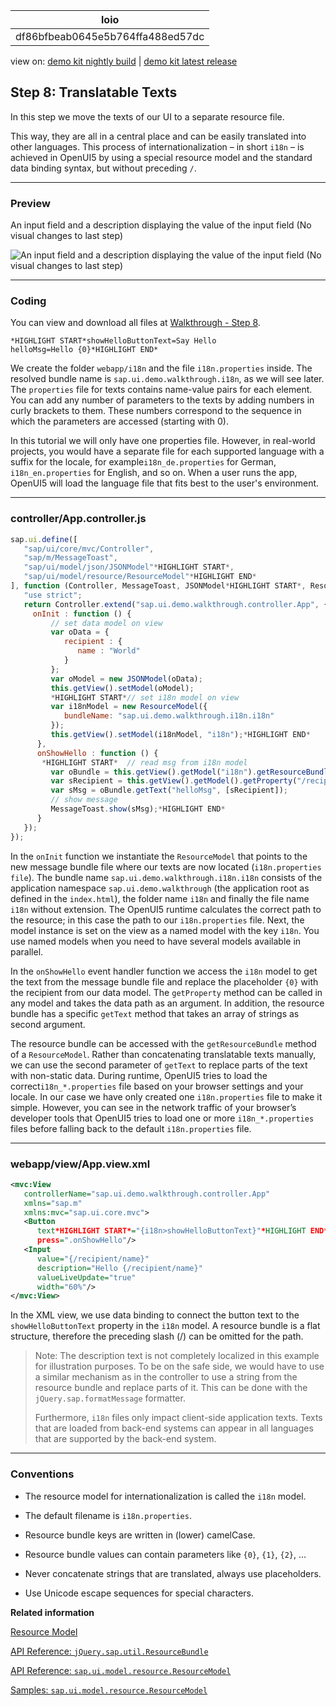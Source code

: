<!-- loiodf86bfbeab0645e5b764ffa488ed57dc -->

| loio |
| -----|
| df86bfbeab0645e5b764ffa488ed57dc |

<div id="loio">

view on: [demo kit nightly build](https://openui5nightly.hana.ondemand.com/#/topic/df86bfbeab0645e5b764ffa488ed57dc) | [demo kit latest release](https://openui5.hana.ondemand.com/#/topic/df86bfbeab0645e5b764ffa488ed57dc)</div>

## Step 8: Translatable Texts

In this step we move the texts of our UI to a separate resource file.

This way, they are all in a central place and can be easily translated into other languages. This process of internationalization – in short `i18n` – is achieved in OpenUI5 by using a special resource model and the standard data binding syntax, but without preceding `/`.

***

### Preview

   
  
An input field and a description displaying the value of the input field \(No visual changes to last step\)<a name="loiodf86bfbeab0645e5b764ffa488ed57dc__fig_r1j_pst_mr"/>

 ![](loioe5a9bb4cb06b4d9c8b37914bf5cd2d13_HiRes.png "An input field and a description displaying the value of the input field (No visual
					changes to last step)") 

***

### Coding

You can view and download all files at [Walkthrough - Step 8](https://openui5.hana.ondemand.com/explored.html#/sample/sap.m.tutorial.walkthrough.08/preview).

``` prefs
*HIGHLIGHT START*showHelloButtonText=Say Hello
helloMsg=Hello {0}*HIGHLIGHT END*
```

We create the folder `webapp/i18n` and the file `i18n.properties` inside. The resolved bundle name is `sap.ui.demo.walkthrough.i18n`, as we will see later. The `properties` file for texts contains name-value pairs for each element. You can add any number of parameters to the texts by adding numbers in curly brackets to them. These numbers correspond to the sequence in which the parameters are accessed \(starting with 0\).

In this tutorial we will only have one properties file. However, in real-world projects, you would have a separate file for each supported language with a suffix for the locale, for example`i18n_de.properties` for German, `i18n_en.properties` for English, and so on. When a user runs the app, OpenUI5 will load the language file that fits best to the user's environment.

***

### controller/App.controller.js

``` js
sap.ui.define([
   "sap/ui/core/mvc/Controller",
   "sap/m/MessageToast",
   "sap/ui/model/json/JSONModel"*HIGHLIGHT START*,
   "sap/ui/model/resource/ResourceModel"*HIGHLIGHT END*
], function (Controller, MessageToast, JSONModel*HIGHLIGHT START*, ResourceModel*HIGHLIGHT END*) {
   "use strict";
   return Controller.extend("sap.ui.demo.walkthrough.controller.App", {
     onInit : function () {
         // set data model on view
         var oData = {
            recipient : {
               name : "World"
            }
         };
         var oModel = new JSONModel(oData);
         this.getView().setModel(oModel);
         *HIGHLIGHT START*// set i18n model on view
         var i18nModel = new ResourceModel({
            bundleName: "sap.ui.demo.walkthrough.i18n.i18n"
         });
         this.getView().setModel(i18nModel, "i18n");*HIGHLIGHT END*
      },
      onShowHello : function () {
       *HIGHLIGHT START*  // read msg from i18n model
         var oBundle = this.getView().getModel("i18n").getResourceBundle();
         var sRecipient = this.getView().getModel().getProperty("/recipient/name");
         var sMsg = oBundle.getText("helloMsg", [sRecipient]);
         // show message
         MessageToast.show(sMsg);*HIGHLIGHT END*
      }
   });
});
```

In the `onInit` function we instantiate the `ResourceModel` that points to the new message bundle file where our texts are now located \(`i18n.properties file`\). The bundle name `sap.ui.demo.walkthrough.i18n.i18n` consists of the application namespace `sap.ui.demo.walkthrough` \(the application root as defined in the `index.html`\), the folder name `i18n` and finally the file name `i18n` without extension. The OpenUI5 runtime calculates the correct path to the resource; in this case the path to our `i18n.properties` file. Next, the model instance is set on the view as a named model with the key `i18n`. You use named models when you need to have several models available in parallel.

In the `onShowHello` event handler function we access the `i18n` model to get the text from the message bundle file and replace the placeholder `{0}` with the recipient from our data model. The `getProperty` method can be called in any model and takes the data path as an argument. In addition, the resource bundle has a specific `getText` method that takes an array of strings as second argument.

The resource bundle can be accessed with the `getResourceBundle` method of a `ResourceModel`. Rather than concatenating translatable texts manually, we can use the second parameter of `getText` to replace parts of the text with non-static data. During runtime, OpenUI5 tries to load the correct`i18n_*.properties` file based on your browser settings and your locale. In our case we have only created one `i18n.properties` file to make it simple. However, you can see in the network traffic of your browser’s developer tools that OpenUI5 tries to load one or more `i18n_*.properties` files before falling back to the default `i18n.properties` file.

***

### webapp/view/App.view.xml

``` xml
<mvc:View
   controllerName="sap.ui.demo.walkthrough.controller.App"
   xmlns="sap.m"
   xmlns:mvc="sap.ui.core.mvc">
   <Button
      text*HIGHLIGHT START*="{i18n>showHelloButtonText}"*HIGHLIGHT END*
      press=".onShowHello"/>
   <Input
      value="{/recipient/name}"
      description="Hello {/recipient/name}"
      valueLiveUpdate="true"
      width="60%"/>
</mvc:View>

```

In the XML view, we use data binding to connect the button text to the `showHelloButtonText` property in the `i18n` model. A resource bundle is a flat structure, therefore the preceding slash \(/\) can be omitted for the path.

> Note:
> The description text is not completely localized in this example for illustration purposes. To be on the safe side, we would have to use a similar mechanism as in the controller to use a string from the resource bundle and replace parts of it. This can be done with the `jQuery.sap.formatMessage` formatter.
> 
> Furthermore, `i18n` files only impact client-side application texts. Texts that are loaded from back-end systems can appear in all languages that are supported by the back-end system.
> 
> 

***

### Conventions

-   The resource model for internationalization is called the `i18n` model.

-   The default filename is `i18n.properties`.

-   Resource bundle keys are written in \(lower\) camelCase.

-   Resource bundle values can contain parameters like `{0}`, `{1}`, `{2}`, …

-   Never concatenate strings that are translated, always use placeholders.

-   Use Unicode escape sequences for special characters.


**Related information**  


[Resource Model](Resource_Model_.md#loio91f122a36f4d1014b6dd926db0e91070)

[API Reference: `jQuery.sap.util.ResourceBundle`](https://openui5.hana.ondemand.com/#docs/api/symbols/jQuery.sap.util.ResourceBundle.html)

[API Reference: `sap.ui.model.resource.ResourceModel`](https://openui5.hana.ondemand.com/#docs/api/symbols/sap.ui.model.resource.ResourceModel.html)

[Samples: `sap.ui.model.resource.ResourceModel` ](https://openui5.hana.ondemand.com/explored.html#/entity/sap.ui.model.resource.ResourceModel/samples)

